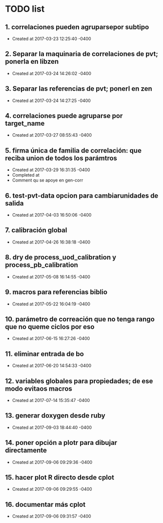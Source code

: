 # TODO list
## 1. correlaciones pueden agruparsepor subtipo
- Created at   2017-03-23 12:25:40 -0400

## 2. Separar la maquinaria de correlaciones de pvt; ponerla en libzen
- Created at   2017-03-24 14:26:02 -0400

## 3. Separar las referencias de pvt; ponerl en zen
- Created at   2017-03-24 14:27:25 -0400

## 4. correlaciones puede agruparse por target_name
- Created at   2017-03-27 08:55:43 -0400

## 5. firma única de familia de correlación: que reciba union de todos los parámtros
- Created at   2017-03-29 16:31:35 -0400
- Completed at 
- Comment      qu se apoye en gen-corr

## 6. test-pvt-data opcion para cambiarunidades de salida
- Created at   2017-04-03 16:50:06 -0400

## 7. calibración global
- Created at   2017-04-26 16:38:18 -0400

## 8. dry de process_uod_calibration y process_pb_calibration
- Created at   2017-05-08 16:14:55 -0400

## 9. macros para referencias biblio
- Created at   2017-05-22 16:04:19 -0400

## 10. parámetro de correación que no tenga rango que no queme ciclos por eso
- Created at   2017-06-15 16:27:26 -0400

## 11. eliminar entrada de bo
- Created at   2017-06-20 14:54:33 -0400

## 12. variables globales para propiedades; de ese modo evitaos macros
- Created at   2017-07-14 15:35:47 -0400

## 13. generar doxygen desde ruby
- Created at   2017-09-03 18:44:40 -0400

## 14. poner opción a plotr para dibujar directamente
- Created at   2017-09-06 09:29:36 -0400

## 15. hacer plot R directo desde cplot
- Created at   2017-09-06 09:29:55 -0400

## 16. documentar más cplot
- Created at   2017-09-06 09:31:57 -0400

